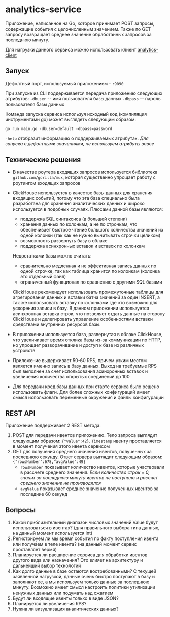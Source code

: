 # analytics-service
Приложение, написанное на Go, которое принимает POST запросы, содержащие события с целочисленным значением. Также по GET запросу возвращает среднее значение
обработанных запросов за последнюю минуту.

Для нагрузки данного сервиса можно использовать клиент [analytics-client](https://github.com/EvgenyRutsky/analytics-client)

## Запуск
Дефолтный порт, используемый приложением - `:9090`

При запуске из CLI поддерживается передача приложению следующих атрибутов:
`-dbuser` -- имя пользователя базы данных
`-dbpass` -- пароль пользователя базы данных

Команда запуска сервиса используя исходный код (компиляция инструментами go) может выглядеть следующим образом:

`go run main.go -dbuser=default -dbpass=password`

`-help` отобразит информацию о поддерживаемых атрибутах. _Для запуска с дефолтными значениями, не используем атрибуты вовсе_

## Технические решения
- В качестве роутера входящих запросов используется библиотека `github.com/gorilla/mux`, которая существенно упрощает работу с роутингом входящих запросов
- ClickHouse используется в качестве базы данных для хранения входящих событий, потому что эта база специально была разработана для хранения аналитических данных и широко используется в подобных случаях. Плюсами данной базы являются: 
  - поддержка SQL синтаксиса (в большей степени)
  - хранения данных по колонкам, а не по строчкам, что обеспечивает быстрое чтение большого количества значений из одной колонки (так как не нужно вычитывать строчки целиком)
  - возможность развернуть базу в облаке
  - поддержка асинхронных вставок и вставок по колонкам
  
  Недостатками базы можно считать:
  - сравнительно медленная и не эффективная запись данных по одной строчке, так как таблица хранится по колонкам (колонка это отдельный файл)
  - ограниченный функционал по сравнению с другими SQL базами
  
  ClickHouse рекомендует использовать промежуточные таблицы для агрегирования данных и вставки батча значений за один INSERT, а так же использовать вставку по колонками где это возможно для ускорения записи в базу.
  В данном приложении используется асинхронная вставка строк, что позволяет отдать данные на сторону ClickHouse и делегировать управление особенностями вставки средствами внутренних ресурсов базы.
- В приложении используется база, развернутая в облаке ClickHouse, что увеличивает время отклика базы из-за коммуникации по HTTP, но упрощает разворачивание и доступ к базе из различных устройств
- Приложение выдерживает 50-60 RPS, причем узким местом является именно запись в базу данных. Выход на требуемые RPS был выполнен за счет использования асинхронных вставок и увеличения количества открытых соединений до 100
- Для передачи кред базы данных при старте сервиса было решено использовать флаги. Для более сложных конфигураций имеет смысл использовать переменные окружения и файлы конфигурации

## REST API
Приложение поддерживает 2 REST метода:
1. POST для передачи ивентов приложению. Тело запроса выглядит следующим образом:
`{"value":42}`.
`Timestamp` ивенту проставляется в момент получения этого ивента сервисом
2. GET для получения среднего значения ивентов, полученных за последнюю секунду. Ответ сервера выглядит следующим образом:
`{"rowsNumber":678,"avgValue":49}`
   - `rowsNumber` показывает количество ивентов, которые участвовали в рассчете среднего значения. _Если количество строк = 0, значит за последнюю минуту    ивентов не поступало и рассчет среднего значение не производился_
   - `avgValue` показывает среднее значение полученных ивентов за последние 60 секунд
   
 ## Вопросы
 1. Какой приблизительный диапазон числовых значений Value будут использоваться в ивентах? (для правильного выбора типа данных, на данный момент используется int)
 2. Регистрируем ли мы время события по факту поступления ивента или получаем в теле ивента? (на данный момент сервис проставляет вермя)
 3. Планируется ли расширение сервиса для обработки ивентов другого вида или назначения? Это влияет на архитектуру и дальнейший выбор технологий
 4. Как долго данные в базе остаются востребованными? С текущей заявленной нагрузкой, данные очень быстро поступают в базу и заполняют ее, а мы используем только данные за последнюю минуту. Возможно имеет смысл настроить политики утилизации ненужных данных или подумать над сжатием
 5. Будут ли входящие ивенты только в виде JSON?
 6. Планируется ли увеличения RPS?
 7. Нужна ли визуализация аналитических данных?
 





